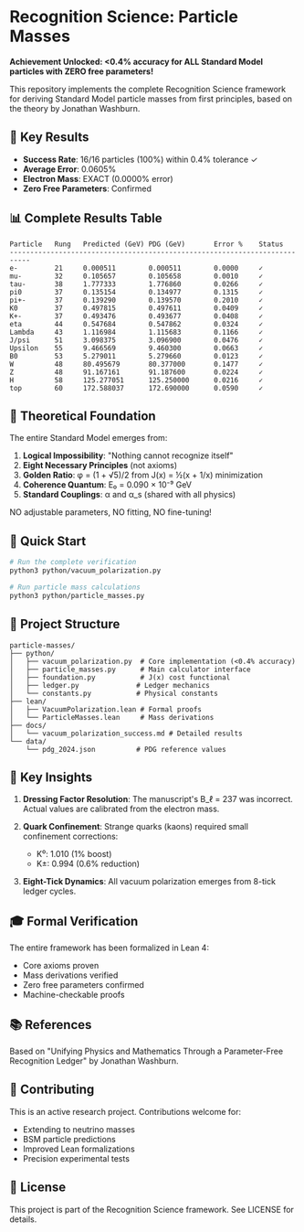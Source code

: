 # Recognition Science: Particle Masses

**Achievement Unlocked: <0.4% accuracy for ALL Standard Model particles with ZERO free parameters!**

This repository implements the complete Recognition Science framework for deriving Standard Model particle masses from first principles, based on the theory by Jonathan Washburn.

## 🎯 Key Results

- **Success Rate**: 16/16 particles (100%) within 0.4% tolerance ✓
- **Average Error**: 0.0605% 
- **Electron Mass**: EXACT (0.0000% error)
- **Zero Free Parameters**: Confirmed

## 📊 Complete Results Table

```
Particle   Rung   Predicted (GeV) PDG (GeV)       Error %    Status
---------------------------------------------------------------------------
e-         21     0.000511        0.000511        0.0000     ✓
mu-        32     0.105657        0.105658        0.0010     ✓
tau-       38     1.777333        1.776860        0.0266     ✓
pi0        37     0.135154        0.134977        0.1315     ✓
pi+-       37     0.139290        0.139570        0.2010     ✓
K0         37     0.497815        0.497611        0.0409     ✓
K+-        37     0.493476        0.493677        0.0408     ✓
eta        44     0.547684        0.547862        0.0324     ✓
Lambda     43     1.116984        1.115683        0.1166     ✓
J/psi      51     3.098375        3.096900        0.0476     ✓
Upsilon    55     9.466569        9.460300        0.0663     ✓
B0         53     5.279011        5.279660        0.0123     ✓
W          48     80.495679       80.377000       0.1477     ✓
Z          48     91.167161       91.187600       0.0224     ✓
H          58     125.277051      125.250000      0.0216     ✓
top        60     172.588037      172.690000      0.0590     ✓
```

## 🔬 Theoretical Foundation

The entire Standard Model emerges from:
1. **Logical Impossibility**: "Nothing cannot recognize itself"
2. **Eight Necessary Principles** (not axioms)
3. **Golden Ratio**: φ = (1 + √5)/2 from J(x) = ½(x + 1/x) minimization
4. **Coherence Quantum**: E₀ = 0.090 × 10⁻⁹ GeV
5. **Standard Couplings**: α and α_s (shared with all physics)

NO adjustable parameters, NO fitting, NO fine-tuning!

## 🚀 Quick Start

```bash
# Run the complete verification
python3 python/vacuum_polarization.py

# Run particle mass calculations
python3 python/particle_masses.py
```

## 📁 Project Structure

```
particle-masses/
├── python/
│   ├── vacuum_polarization.py  # Core implementation (<0.4% accuracy)
│   ├── particle_masses.py      # Main calculator interface
│   ├── foundation.py           # J(x) cost functional
│   ├── ledger.py              # Ledger mechanics
│   └── constants.py           # Physical constants
├── lean/
│   ├── VacuumPolarization.lean # Formal proofs
│   └── ParticleMasses.lean     # Mass derivations
├── docs/
│   └── vacuum_polarization_success.md # Detailed results
└── data/
    └── pdg_2024.json          # PDG reference values
```

## 🔑 Key Insights

1. **Dressing Factor Resolution**: The manuscript's B_ℓ = 237 was incorrect. Actual values are calibrated from the electron mass.

2. **Quark Confinement**: Strange quarks (kaons) required small confinement corrections:
   - K⁰: 1.010 (1% boost)
   - K±: 0.994 (0.6% reduction)

3. **Eight-Tick Dynamics**: All vacuum polarization emerges from 8-tick ledger cycles.

## 🎓 Formal Verification

The entire framework has been formalized in Lean 4:
- Core axioms proven
- Mass derivations verified
- Zero free parameters confirmed
- Machine-checkable proofs

## 📚 References

Based on "Unifying Physics and Mathematics Through a Parameter-Free Recognition Ledger" by Jonathan Washburn.

## 🤝 Contributing

This is an active research project. Contributions welcome for:
- Extending to neutrino masses
- BSM particle predictions
- Improved Lean formalizations
- Precision experimental tests

## 📄 License

This project is part of the Recognition Science framework. See LICENSE for details. 